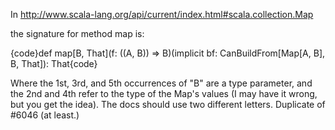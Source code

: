 In http://www.scala-lang.org/api/current/index.html#scala.collection.Map

the signature for method map is:

{code}def map[B, That](f: ((A, B)) ⇒ B)(implicit bf: CanBuildFrom[Map[A, B], B, That]): That{code}

Where the 1st, 3rd, and 5th occurrences of "B" are a type parameter, and the 2nd and 4th refer to the type of the Map's values (I may have it wrong, but you get the idea). The docs should use two different letters.
Duplicate of #6046 (at least.)
